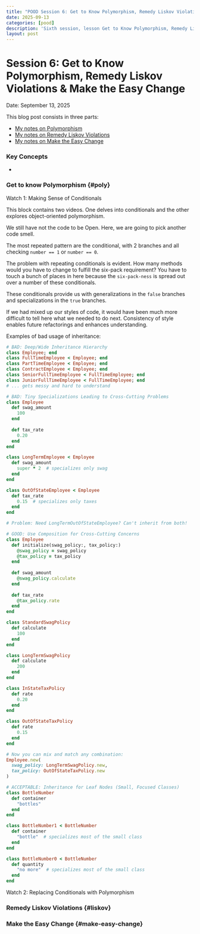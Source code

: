 ```yaml
---
title: "POOD Session 6: Get to Know Polymorphism, Remedy Liskov Violations & Make the Easy Change"
date: 2025-09-13
categories: [pood]
description: 'Sixth session, lesson Get to Know Polymorphism, Remedy Liskov Violations & Make the Easy Change'
layout: post
---
```


# Session 6: Get to Know Polymorphism, Remedy Liskov Violations & Make the Easy Change

Date: September 13, 2025

This blog post consists in three parts:

- [My notes on Polymorphism](#poly)
- [My notes on Remedy Liskov Violations](#liskov)
- [My notes on Make the Easy Change](#make-easy-change)


### Key Concepts

- 

### Get to know Polymorphism {#poly}

Watch 1: Making Sense of Conditionals

This block contains two videos. One delves into conditionals and the other explores object-oriented polymorphism.

We still have not the code to be Open. Here, we are going to pick another code smell.

The most repeated pattern are the conditional, with 2 branches and all checking `number == 1` or `number == 0`.

The problem with repeating conditionals is evident. How many methods would you have to change to fulfill the six-pack requirement? You have to touch a bunch of places in here because the `six-pack-ness` is spread out over a number of these conditionals.

These conditionals provide us with generalizations in the `false` branches and specializations in the `true` branches.

If we had mixed up our styles of code, it would have been much more difficult to tell here what we needed to do next. Consistency of style enables future refactorings and enhances understanding.

Examples of bad usage of inheritance:

```ruby
# BAD: Deep/Wide Inheritance Hierarchy
class Employee; end
class FullTimeEmployee < Employee; end
class PartTimeEmployee < Employee; end
class ContractEmployee < Employee; end
class SeniorFullTimeEmployee < FullTimeEmployee; end
class JuniorFullTimeEmployee < FullTimeEmployee; end
# ... gets messy and hard to understand

# BAD: Tiny Specializations Leading to Cross-Cutting Problems
class Employee
  def swag_amount
    100
  end
  
  def tax_rate
    0.20
  end
end

class LongTermEmployee < Employee
  def swag_amount
    super * 2  # specializes only swag
  end
end

class OutOfStateEmployee < Employee
  def tax_rate
    0.15  # specializes only taxes
  end
end

# Problem: Need LongTermOutOfStateEmployee? Can't inherit from both!

# GOOD: Use Composition for Cross-Cutting Concerns
class Employee
  def initialize(swag_policy:, tax_policy:)
    @swag_policy = swag_policy
    @tax_policy = tax_policy
  end
  
  def swag_amount
    @swag_policy.calculate
  end
  
  def tax_rate
    @tax_policy.rate
  end
end

class StandardSwagPolicy
  def calculate
    100
  end
end

class LongTermSwagPolicy
  def calculate
    200
  end
end

class InStateTaxPolicy
  def rate
    0.20
  end
end

class OutOfStateTaxPolicy
  def rate
    0.15
  end
end

# Now you can mix and match any combination:
Employee.new(
  swag_policy: LongTermSwagPolicy.new,
  tax_policy: OutOfStateTaxPolicy.new
)

# ACCEPTABLE: Inheritance for Leaf Nodes (Small, Focused Classes)
class BottleNumber
  def container
    "bottles"
  end
end

class BottleNumber1 < BottleNumber
  def container
    "bottle"  # specializes most of the small class
  end
end

class BottleNumber0 < BottleNumber
  def quantity
    "no more"  # specializes most of the small class
  end
end
```


Watch 2: Replacing Conditionals with Polymorphism


### Remedy Liskov Violations {#liskov}

### Make the Easy Change {#make-easy-change}

